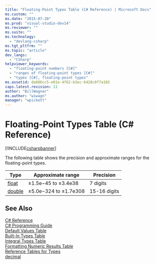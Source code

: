 ```yaml
---
title: "Floating-Point Types Table (C# Reference) | Microsoft Docs"
ms.custom: ""
ms.date: "2015-07-20"
ms.prod: "visual-studio-dev14"
ms.reviewer: ""
ms.suite: ""
ms.technology: 
  - "devlang-csharp"
ms.tgt_pltfrm: ""
ms.topic: "article"
dev_langs: 
  - "CSharp"
helpviewer_keywords: 
  - "floating-point numbers [C#]"
  - "ranges of floating-point types [C#]"
  - "types [C#], floating-point types"
ms.assetid: da886cc5-e01e-4f62-b3ec-6428c8f7a102
caps.latest.revision: 11
author: "BillWagner"
ms.author: "wiwagn"
manager: "wpickett"
---
```

# Floating-Point Types Table (C# Reference)
[!INCLUDE[csharpbanner](../../../includes/csharpbanner.md)]

The following table shows the precision and approximate ranges for the floating-point types.  
  
|Type|Approximate range|Precision|  
|----------|-----------------------|---------------|  
|[float](../../../csharp/language-reference/keywords/float.md)|±1.5e−45 to ±3.4e38|7 digits|  
|[double](../../../csharp/language-reference/keywords/double.md)|±5.0e−324 to ±1.7e308|15-16 digits|  
  
## See Also  
 [C# Reference](../../../csharp/language-reference/index.md)   
 [C# Programming Guide](../../../csharp/programming-guide/index.md)   
 [Default Values Table](../../../csharp/language-reference/keywords/default-values-table.md)   
 [Built-In Types Table](../../../csharp/language-reference/keywords/built-in-types-table.md)   
 [Integral Types Table](../../../csharp/language-reference/keywords/integral-types-table.md)   
 [Formatting Numeric Results Table](../../../csharp/language-reference/keywords/formatting-numeric-results-table.md)   
 [Reference Tables for Types](../../../csharp/language-reference/keywords/reference-tables-for-types.md)   
 [decimal](../../../csharp/language-reference/keywords/decimal.md)